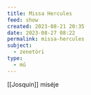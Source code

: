 ```yaml
---
title: Missa Hercules
feed: show
created: 2023-08-21 20:35
date: 2023-08-27 08:22
permalink: missa-hercules
subject:
  - zenetöri
type:
  - mű
---
```


[[Josquin]] miséje
